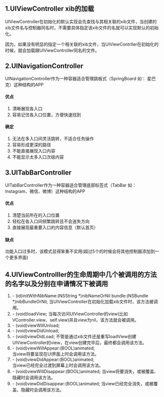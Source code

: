 ## 1.UIViewController xib的加载

UIViewController在初始化的默认实现会先查找与其相关联的xib文件，当创建的xib文件名与控制器同名时，不需要具体指定该xib文件的名就可以实现默认的初始化。

因为，如果没有明显的指定一个相关联的xib文件，当UIViewContrller在初始化的时候，就会加载跟UIViewController同名的文件。

## 2.UINavigationController

UINavigationController作为一种容器适合管理跳板式（SpringBoard 如： 星巴克）这种结构的APP

#### 优点

1. 清晰展现各入口
2. 容易记住各入口位置，方便快速找到

#### 确定

1. 无法在多入口间灵活跳转，不适合任务操作
2. 容易形成更深的路径
3. 不能直接展现入口内容
4. 不能显示太多入口次级内容

## 3.UITabBarController

UITabBarController作为一种容器适合管理底部标签式（TabBar 如： Instagram、微信、微博）这种结构的APP

#### 优点

1. 清楚当前所在的入口位置
2. 轻松在各入口间频繁跳转且不会迷失方向
3. 直接展现最重要入口的内容信息（默认首页）

#### 缺点

功能入口过多时，该模式显得笨重不实用(超过5个的时候会将其他控制器添加到一个更多界面)

## 4.UIViewControlller的生命周期中几个被调用的方法的名字以及分别在申请情况下被调用

1. 	\- (id)initWithNibName:(NSString *)nibNameOrNil bundle:(NSBundle *)nibBundleOrNil;
	当UIViewController在初始化加载xib文件时，该方法被调用。
2. 	\- (void)loadView; 
	当每次访问UIViewController的view(比如VController.view、self.view)并且view为nil，该方法就会被调用。
3. 	\- (void)viewWillUnload; 
4. 	\- (void)viewDidUnload;
5. 	\- (void)viewDidLoad;
	不管是通过xib文件还是重写loadView创建UIViewController的view，在view创建完毕后，最终都会调用该方法。
6. 	\- (void)viewWillAppear:(BOOL)animated;   
	当view将要呈现在UI界面上时会调用该方法。
7. 	\- (void)viewDidAppear:(BOOL)animated;   
	当view已经完全过渡到屏幕上时会调用该方法。
8. 	\- (void)viewWillDisappear:(BOOL)animated;
	当view将要消失，或被覆盖、隐藏时会调用该方法。
9. 	\- (void)viewDidDisappear:(BOOL)animated; 
	当view已经完全消失，或被覆盖、隐藏时会调用该方法。